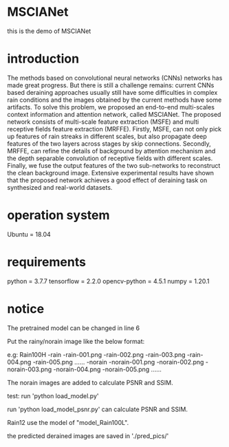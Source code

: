 # MSCIANet
this is the demo of MSCIANet

# introduction
The methods based on convolutional neural networks (CNNs) networks has made great progress. But there is still a challenge remains: current CNNs based deraining approaches usually still have some difficulties in complex rain conditions and the images obtained by the current methods have some artifacts. To solve this problem, we proposed an end-to-end multi-scales context information and attention network, called MSCIANet. The proposed network consists of multi-scale feature extraction (MSFE) and multi receptive fields feature extraction (MRFFE).  Firstly, MSFE, can not only pick up features of rain streaks in different scales, but also propagate deep features of the two layers across stages by skip connections. Secondly, MRFFE, can refine the details of background by attention mechanism and the depth separable convolution of receptive fields with different scales. Finally, we fuse the output features of the two sub-networks to reconstruct the clean background image. Extensive experimental results have shown that the proposed network achieves a good effect of deraining task on synthesized and real-world datasets.



# operation system
Ubuntu = 18.04
# requirements
python = 3.7.7
tensorflow = 2.2.0
opencv-python = 4.5.1
numpy = 1.20.1


# notice 
The pretrained model can be changed in line 6


Put the rainy/norain image like the below format:

e.g:
Rain100H
    -rain
        -rain-001.png
        -rain-002.png
        -rain-003.png
        -rain-004.png
        -rain-005.png
        ......
    -norain
        -norain-001.png
        -norain-002.png
        -norain-003.png
        -norain-004.png
        -norain-005.png
        ......

The norain images are added to calculate PSNR and SSIM.

test:
run 'python load_model.py'

run 'python load_model_psnr.py' can calculate PSNR and SSIM.

Rain12 use the model of "model_Rain100L".

the predicted derained images are saved in './pred_pics/'






